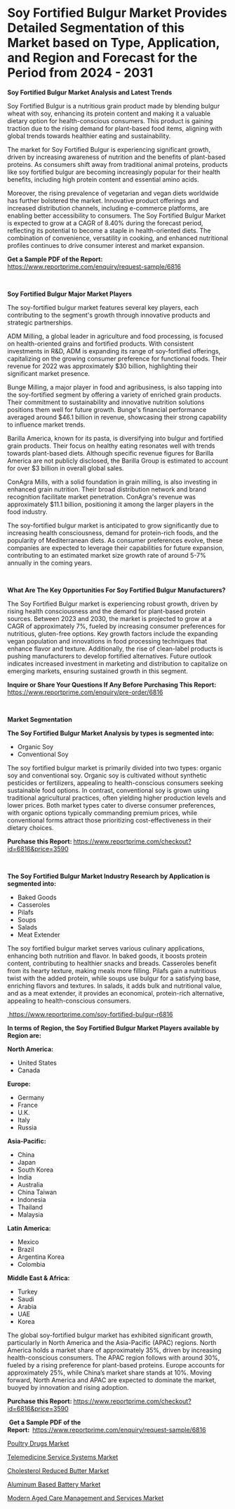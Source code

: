 <p><h1>Soy Fortified Bulgur Market Provides Detailed Segmentation of this Market based on Type, Application, and Region and Forecast for the Period from 2024 - 2031</h1></p><p><strong>Soy Fortified Bulgur Market Analysis and Latest Trends</strong></p>
<p><p>Soy Fortified Bulgur is a nutritious grain product made by blending bulgur wheat with soy, enhancing its protein content and making it a valuable dietary option for health-conscious consumers. This product is gaining traction due to the rising demand for plant-based food items, aligning with global trends towards healthier eating and sustainability.</p><p>The market for Soy Fortified Bulgur is experiencing significant growth, driven by increasing awareness of nutrition and the benefits of plant-based proteins. As consumers shift away from traditional animal proteins, products like soy fortified bulgur are becoming increasingly popular for their health benefits, including high protein content and essential amino acids. </p><p>Moreover, the rising prevalence of vegetarian and vegan diets worldwide has further bolstered the market. Innovative product offerings and increased distribution channels, including e-commerce platforms, are enabling better accessibility to consumers. The Soy Fortified Bulgur Market is expected to grow at a CAGR of 8.40% during the forecast period, reflecting its potential to become a staple in health-oriented diets. The combination of convenience, versatility in cooking, and enhanced nutritional profiles continues to drive consumer interest and market expansion.</p></p>
<p><strong>Get a Sample PDF of the Report:&nbsp;</strong> <a href="https://www.reportprime.com/enquiry/request-sample/6816?utm_campaign=1133&utm_medium=2&utm_source=Github&utm_content=ia&utm_term=25112024&utm_id=soy-fortified-bulgur">https://www.reportprime.com/enquiry/request-sample/6816</a></p>
<p>&nbsp;</p>
<p><strong>Soy Fortified Bulgur Major Market Players</strong></p>
<p><p>The soy-fortified bulgur market features several key players, each contributing to the segment's growth through innovative products and strategic partnerships. </p><p>ADM Milling, a global leader in agriculture and food processing, is focused on health-oriented grains and fortified products. With consistent investments in R&D, ADM is expanding its range of soy-fortified offerings, capitalizing on the growing consumer preference for functional foods. Their revenue for 2022 was approximately $30 billion, highlighting their significant market presence.</p><p>Bunge Milling, a major player in food and agribusiness, is also tapping into the soy-fortified segment by offering a variety of enriched grain products. Their commitment to sustainability and innovative nutrition solutions positions them well for future growth. Bunge's financial performance averaged around $46.1 billion in revenue, showcasing their strong capability to influence market trends.</p><p>Barilla America, known for its pasta, is diversifying into bulgur and fortified grain products. Their focus on healthy eating resonates well with trends towards plant-based diets. Although specific revenue figures for Barilla America are not publicly disclosed, the Barilla Group is estimated to account for over $3 billion in overall global sales.</p><p>ConAgra Mills, with a solid foundation in grain milling, is also investing in enhanced grain nutrition. Their broad distribution network and brand recognition facilitate market penetration. ConAgra's revenue was approximately $11.1 billion, positioning it among the larger players in the food industry.</p><p>The soy-fortified bulgur market is anticipated to grow significantly due to increasing health consciousness, demand for protein-rich foods, and the popularity of Mediterranean diets. As consumer preferences evolve, these companies are expected to leverage their capabilities for future expansion, contributing to an estimated market size growth rate of around 5-7% annually in the coming years.</p></p>
<p>&nbsp;</p>
<p><strong>What Are The Key Opportunities For Soy Fortified Bulgur Manufacturers?</strong></p>
<p><p>The Soy Fortified Bulgur market is experiencing robust growth, driven by rising health consciousness and the demand for plant-based protein sources. Between 2023 and 2030, the market is projected to grow at a CAGR of approximately 7%, fueled by increasing consumer preferences for nutritious, gluten-free options. Key growth factors include the expanding vegan population and innovations in food processing techniques that enhance flavor and texture. Additionally, the rise of clean-label products is pushing manufacturers to develop fortified alternatives. Future outlook indicates increased investment in marketing and distribution to capitalize on emerging markets, ensuring sustained growth in this segment.</p></p>
<p><strong>Inquire or Share Your Questions If Any Before Purchasing This Report:</strong> <a href="https://www.reportprime.com/enquiry/pre-order/6816?utm_campaign=1133&utm_medium=2&utm_source=Github&utm_content=ia&utm_term=25112024&utm_id=soy-fortified-bulgur">https://www.reportprime.com/enquiry/pre-order/6816</a></p>
<p>&nbsp;</p>
<p><strong>Market Segmentation</strong></p>
<p><strong>The Soy Fortified Bulgur Market Analysis by types is segmented into:</strong></p>
<p><ul><li>Organic Soy</li><li>Conventional Soy</li></ul></p>
<p><p>The soy fortified bulgur market is primarily divided into two types: organic soy and conventional soy. Organic soy is cultivated without synthetic pesticides or fertilizers, appealing to health-conscious consumers seeking sustainable food options. In contrast, conventional soy is grown using traditional agricultural practices, often yielding higher production levels and lower prices. Both market types cater to diverse consumer preferences, with organic options typically commanding premium prices, while conventional forms attract those prioritizing cost-effectiveness in their dietary choices.</p></p>
<p><strong>Purchase this Report:&nbsp;</strong><a href="https://www.reportprime.com/checkout?id=6816&price=3590&utm_campaign=1133&utm_medium=2&utm_source=Github&utm_content=ia&utm_term=25112024&utm_id=soy-fortified-bulgur">https://www.reportprime.com/checkout?id=6816&price=3590</a></p>
<p>&nbsp;</p>
<p><strong>The Soy Fortified Bulgur Market Industry Research by Application is segmented into:</strong></p>
<p><ul><li>Baked Goods</li><li>Casseroles</li><li>Pilafs</li><li>Soups</li><li>Salads</li><li>Meat Extender</li></ul></p>
<p><p>The soy fortified bulgur market serves various culinary applications, enhancing both nutrition and flavor. In baked goods, it boosts protein content, contributing to healthier snacks and breads. Casseroles benefit from its hearty texture, making meals more filling. Pilafs gain a nutritious twist with the added protein, while soups use bulgur for a satisfying base, enriching flavors and textures. In salads, it adds bulk and nutritional value, and as a meat extender, it provides an economical, protein-rich alternative, appealing to health-conscious consumers.</p></p>
<p><a href="https://www.reportprime.com/soy-fortified-bulgur-r6816?utm_campaign=1133&utm_medium=2&utm_source=Github&utm_content=ia&utm_term=25112024&utm_id=soy-fortified-bulgur">&nbsp;https://www.reportprime.com/soy-fortified-bulgur-r6816</a></p>
<p><strong>In terms of Region, the Soy Fortified Bulgur Market Players available by Region are:</strong></p>
<p>
    <p> <strong> North America: </strong>
        <ul>
            <li>United States</li>
            <li>Canada</li>
        </ul>
        </p> 
    <p> <strong> Europe: </strong>
        <ul>
            <li>Germany</li>
            <li>France</li>
            <li>U.K.</li>
            <li>Italy</li>
            <li>Russia</li>
        </ul>
        </p> 
    <p> <strong> Asia-Pacific: </strong>
        <ul>
            <li>China</li>
            <li>Japan</li>
            <li>South Korea</li>
            <li>India</li>
            <li>Australia</li>
            <li>China Taiwan</li>
            <li>Indonesia</li>
            <li>Thailand</li>
            <li>Malaysia</li>
        </ul>
        </p> 
    <p> <strong> Latin America: </strong>
        <ul>
            <li>Mexico</li>
            <li>Brazil</li>
            <li>Argentina Korea</li>
            <li>Colombia</li>
        </ul>
        </p> 
    <p> <strong> Middle East & Africa: </strong>
        <ul>
            <li>Turkey</li>
            <li>Saudi</li>
            <li>Arabia</li>
            <li>UAE</li>
            <li>Korea</li>
        </ul>
    </p>
    </p>
<p><p>The global soy-fortified bulgur market has exhibited significant growth, particularly in North America and the Asia-Pacific (APAC) regions. North America holds a market share of approximately 35%, driven by increasing health-conscious consumers. The APAC region follows with around 30%, fueled by a rising preference for plant-based proteins. Europe accounts for approximately 25%, while China’s market share stands at 10%. Moving forward, North America and APAC are expected to dominate the market, buoyed by innovation and rising adoption.</p></p>
<p><strong>Purchase this Report: </strong><a href="https://www.reportprime.com/checkout?id=6816&price=3590&utm_campaign=1133&utm_medium=2&utm_source=Github&utm_content=ia&utm_term=25112024&utm_id=soy-fortified-bulgur">https://www.reportprime.com/checkout?id=6816&price=3590</a></p>
<p>&nbsp;<strong>Get a Sample PDF of the Report:&nbsp;&nbsp;</strong><a href="https://www.reportprime.com/enquiry/request-sample/6816?utm_campaign=1133&utm_medium=2&utm_source=Github&utm_content=ia&utm_term=25112024&utm_id=soy-fortified-bulgur">https://www.reportprime.com/enquiry/request-sample/6816</a></p>
<p><strong></strong></p>
<p><p><a href="https://www.linkedin.com/pulse/poultry-drugs-industry-forecast-report-key-demographics-ddk1e?utm_campaign=1133&utm_medium=2&utm_source=Github&utm_content=ia&utm_term=25112024&utm_id=soy-fortified-bulgur">Poultry Drugs Market</a></p><p><a href="https://issuu.com/reportprime-2/docs/telemedicine-service-systems-market_ab14602980071b?utm_campaign=1133&utm_medium=2&utm_source=Github&utm_content=ia&utm_term=25112024&utm_id=soy-fortified-bulgur">Telemedicine Service Systems Market</a></p><p><a href="https://github.com/WillieWoodard/Market-Research-Report-List-7/blob/main/cholesterol-reduced-butter-market.md?utm_campaign=1133&utm_medium=2&utm_source=Github&utm_content=ia&utm_term=25112024&utm_id=soy-fortified-bulgur">Cholesterol Reduced Butter Market</a></p><p><a href="https://www.linkedin.com/pulse/aluminum-based-battery-market-overview-forecast-2024-qickc?utm_campaign=1133&utm_medium=2&utm_source=Github&utm_content=ia&utm_term=25112024&utm_id=soy-fortified-bulgur">Aluminum Based Battery Market</a></p><p><a href="https://issuu.com/reportprime-2/docs/modern-aged-care-management-and-ser_f4680c04d28c2c?utm_campaign=1133&utm_medium=2&utm_source=Github&utm_content=ia&utm_term=25112024&utm_id=soy-fortified-bulgur">Modern Aged Care Management and Services Market</a></p></p>